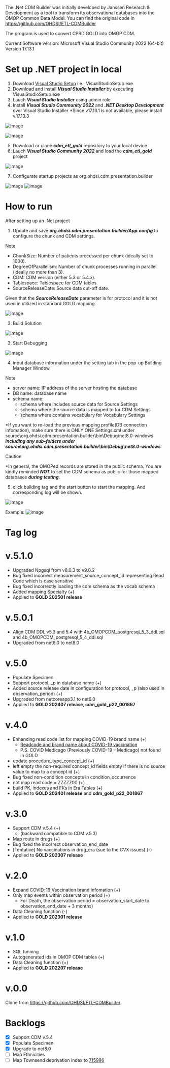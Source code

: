 The .Net CDM Builder was initially developed by Janssen Research & Development as a tool to transform its observational databases into the OMOP Common Data Model.
You can find the original code in https://github.com/OHDSI/ETL-CDMBuilder

The program is used to convert CPRD GOLD into OMOP CDM. 

Current Software version: Microsoft Visual Studio Community 2022 (64-bit) Version 17.13.1

Set up .NET project in local
=============
1. Download [Visual Studio Setup](https://visualstudio.microsoft.com/thank-you-downloading-visual-studio/?sku=Community&channel=Release&version=VS2022&source=VSLandingPage&cid=2030&passive=false) i.e., VisualStudioSetup.exe
2. Download and install ***Visual Studio Installer*** by executing VisualStudioSetup.exe
3. Lauch ***Visual Studio Installer*** using admin role
4. Install ***Visual Studio Community 2022*** and ***.NET Desktop Development*** over Visual Studio Installer *Since v17.13.1 is not available, please install v.17.13.3

![image](https://github.com/user-attachments/assets/fd811003-a8ac-4e8f-81ce-c484e30a8054)

![image](https://github.com/user-attachments/assets/91b677af-4d7c-43b4-85ab-77c603aaedeb)

5. Download or clone ***cdm_etl_gold*** repository to your local device
6. Lauch ***Visual Studio Community 2022*** and load the ***cdm_etl_gold*** project

![image](https://github.com/user-attachments/assets/a5eb63bd-22a6-4550-ac90-edb4871a329e)

7. Configurate startup projects as org.ohdsi.cdm.presentation.builder

![image](https://github.com/user-attachments/assets/7d8bb2e0-f981-43e1-ad0d-bc92e92c17ef)
![image](https://github.com/user-attachments/assets/372adb85-1a75-4d1d-808c-842ba642b817)

How to run
=============
After setting up an .Net project
1. Update and save ***org.ohdsi.cdm.presentation.builder/App.config*** to configure the chunk and CDM settings.
> [!NOTE]
> - ChunkSize: Number of patients processed per chunk (ideally set to 1000).
> - DegreeOfParallelism: Number of chunk processes running in parallel (ideally no more than 3).
> - CDM: CDM version (either 5.3 or 5.4.x).
> - Tablespace: Tablespace for CDM tables.
> - SourceReleaseDate: Source data cut-off date.
> 
> Given that the ***SourceReleaseDate*** parameter is for protocol and it is not used in utilized in standard GOLD mapping.

![image](https://github.com/user-attachments/assets/553512ef-362a-4e0e-90c9-96e3cb2e8115)

3. Build Solution

![image](https://github.com/user-attachments/assets/906d098f-e00e-488b-9399-f0c1b10b03ba)

3. Start Debugging

![image](https://github.com/user-attachments/assets/fa027f04-af05-46b7-998e-c3e3c6323a26)

4. input database information under the setting tab in the pop-up Building Manager Window

> [!NOTE]
> - server name: IP address of the server hosting the database
> - DB name: database name
> - schema name:
>      - schema where includes source data for Source Settings
>      - schema where the source data is mapped to for CDM Settings
>      - schema where contains vocabulary for Vocabulary Settings
>
> *If you want to re-load the previous mapping profile(DB connection infomation), make sure there is ONLY ONE Settings.xml under source\org.ohdsi.cdm.presentation.builder\bin\Debug\net8.0-windows ***including any sub-folders under source\org.ohdsi.cdm.presentation.builder\bin\Debug\net8.0-windows***
 
> [!CAUTION]
> *In general, the OMOPed records are stored in the public schema. You are kindly reminded ***NOT*** to set the CDM schema as public for those mapped databases ***during testing***.

5. click building tag and the start button to start the mapping. And corresponding log will be shown.

![image](https://github.com/user-attachments/assets/1bec990c-a64e-4d96-8b65-78d994c20841)

Example:
![image](https://github.com/user-attachments/assets/8714720d-35f8-4707-b901-030c741d0345)


Tag log
=============

v.5.1.0
=============
* Upgraded Npgsql from v8.0.3 to v9.0.2
* Bug fixed incorrect measurement_source_concept_id representing Read Code which is case sensitive
* Bug fixed incorrectly loading the cdm schema as the vocab schema
* Added mapping Specialty (+)
* Applied to **GOLD 202501 release**

v.5.0.1
=============
* Align CDM DDL v5.3 and 5.4 with 4b_OMOPCDM_postgresql_5_3_ddl.sql and 4b_OMOPCDM_postgresql_5_4_ddl.sql
* Upgraded from net6.0 to net8.0

v.5.0
=============
* Populate Specimen
* Support protocol, _p in database name (+)
* Added source release date in configuration for protocol, _p (also used in observation_period) (+)
* Upgraded from netcoreapp3.1 to net6.0
* Applied to **GOLD 202407 release, cdm_gold_p22_001867**


v.4.0
=============
* Enhancing read code list for mapping COVID-19 brand name (+)
    - [Readcode and brand name about COVID-19 vaccination](https://help.cegedim-healthcare.co.uk/Coronavirus_guidance/Content/Coronavirus_Guidance/Vaccinations.htm)
    - P.S. COVID Medicago (Previously COVID-19 – Medicago) not found in GOLD
* update procedure_type_concept_id (+)
* left empty the non-required concept_id fields empty if there is no source value to map to a concept id (+)
* Bug fixed non-condition concepts in condition_occurrence
* not map read code = ZZZZZ00 (+)
* build PK, indexes and FKs in Era Tables (+)
* Applied to **GOLD 202401 release** and **cdm_gold_p22_001867**

v.3.0
=============
* Support CDM v.5.4 (+)
    - (backward compatible to CDM v.5.3)
* Map route in drugs (+)
* Bug fixed the incorrect observation_end_date
* [Tentative] No vaccinations in drug_era (sue to the CVX issues) (-)
* Applied to **GOLD 202307 release**
  
v.2.0
=============
* [Expand COVID-19 Vaccination brand infomation](https://cprd.com/sites/default/files/2022-03/SARS-CoV-2%20counts%20Feb2022.pdf) (+)
* Only map events within observation period (+)
    - For Death, the observation period = observation_start_date to observation_end_date + 3 months)
* Data Cleaning function (-)
* Applied to **GOLD 202301 release**

v.1.0
=============
* SQL tunning
* Autogenerated ids in OMOP CDM tables (+)
* Data Cleaning function (+)
* Applied to **GOLD 202207 release**

v.0.0
=============
Clone from https://github.com/OHDSI/ETL-CDMBuilder

Backlogs
=============
- [x] Support CDM v.5.4
- [x] Populate Specimen 
- [x] Upgrade to net8.0
- [ ] Map Ethnicities 
- [ ] Map Townsend deprivation index to [715996](https://athena.ohdsi.org/search-terms/terms/715996) 
